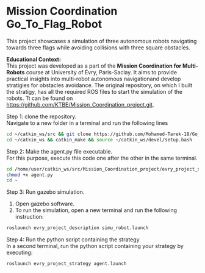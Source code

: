 # Mission Coordination Go_To_Flag_Robot
This project showcases a simulation of three autonomous robots navigating towards three flags while avoiding collisions with three square obstacles.

**Educational Context:**  
This project was developed as a part of the **Mission Coordination for Multi-Robots** course at University of Évry, Paris-Saclay. It aims to provide practical insights into multi-robot autonomous navigationand develop stratigies for obstacles avoidance. The original repository, on which I built the stratigy, has all the required ROS files to start the simulation of the robots. 
Tt can be found on https://github.com/KTBE/Mission_Coordination_project.git.

Step 1: clone the repository.  
Navigate to a new folder in a terminal and run the following lines
```bash
cd ~/catkin_ws/src && git clone https://github.com/Mohamed-Tarek-18/Go_To_Flag_Robot.git
cd ~/catkin_ws && catkin_make && source ~/catkin_ws/devel/setup.bash
```
Step 2: Make the agent.py file executable.  
For this purpose, execute this code one after the other in the same terminal.
```bash
cd /home/user/catkin_ws/src/Mission_Coordination_project/evry_project_strategy/nodes
chmod +x agent.py
cd ~
```
Step 3: Run gazebo simulation.  
1. Open gazebo software.
2. To run the simulation, open a new terminal and run the following instruction:
```bash
roslaunch evry_project_description simu_robot.launch
```

Step 4: Run the python script containing the strategy  
In a second terminal, run the python script containing your strategy by executing:
```bash
roslaunch evry_project_strategy agent.launch
```
